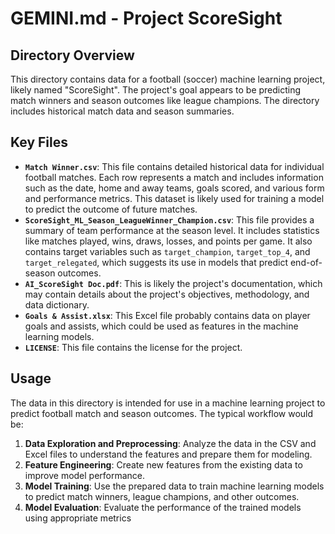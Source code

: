 # GEMINI.md - Project ScoreSight

## Directory Overview

This directory contains data for a football (soccer) machine learning project, likely named "ScoreSight". The project's goal appears to be predicting match winners and season outcomes like league champions. The directory includes historical match data and season summaries.

## Key Files

* **`Match Winner.csv`**: This file contains detailed historical data for individual football matches. Each row represents a match and includes information such as the date, home and away teams, goals scored, and various form and performance metrics. This dataset is likely used for training a model to predict the outcome of future matches.
* **`ScoreSight_ML_Season_LeagueWinner_Champion.csv`**: This file provides a summary of team performance at the season level. It includes statistics like matches played, wins, draws, losses, and points per game. It also contains target variables such as `target_champion`, `target_top_4`, and `target_relegated`, which suggests its use in models that predict end-of-season outcomes.
* **`AI_ScoreSight Doc.pdf`**: This is likely the project's documentation, which may contain details about the project's objectives, methodology, and data dictionary.
* **`Goals & Assist.xlsx`**: This Excel file probably contains data on player goals and assists, which could be used as features in the machine learning models.
* **`LICENSE`**: This file contains the license for the project.

## Usage

The data in this directory is intended for use in a machine learning project to predict football match and season outcomes. The typical workflow would be:

1. **Data Exploration and Preprocessing**: Analyze the data in the CSV and Excel files to understand the features and prepare them for modeling.
2. **Feature Engineering**: Create new features from the existing data to improve model performance.
3. **Model Training**: Use the prepared data to train machine learning models to predict match winners, league champions, and other outcomes.
4. **Model Evaluation**: Evaluate the performance of the trained models using appropriate metrics

